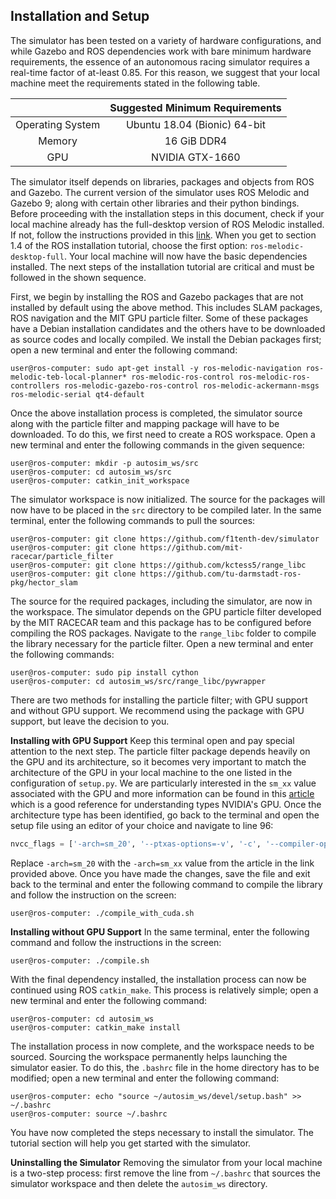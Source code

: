 ## Installation and Setup

The simulator has been tested on a variety of hardware configurations, and while Gazebo and ROS dependencies work with bare minimum hardware requirements, the essence of an autonomous racing simulator requires a real-time factor of at-least 0.85. For this reason, we suggest that your local machine meet the requirements stated in the following table.

|                  | Suggested Minimum Requirements |
|:----------------:|:------------------------------:|
| Operating System |  Ubuntu 18.04 (Bionic) 64-bit  |
|      Memory      |           16 GiB DDR4          |
|        GPU       |         NVIDIA GTX-1660        |

The simulator itself depends on libraries, packages and objects from ROS and Gazebo. The current version of the simulator uses ROS Melodic and Gazebo 9; along with certain other libraries and their python bindings. Before proceeding with the installation steps in this document, check if your local machine already has the full-desktop version of ROS Melodic installed. If not, follow the instructions provided in this [link](http://wiki.ros.org/melodic/Installation/Ubuntu). When you get to section 1.4 of the ROS installation tutorial, choose the first option: `ros-melodic-desktop-full`. Your local machine will now have the basic dependencies installed. The next steps of the installation tutorial are critical and must be followed in the shown sequence.

First, we begin by installing the ROS and Gazebo packages that are not installed by default using the above method. This includes SLAM packages, ROS navigation and the MIT GPU particle filter. Some of these packages have a Debian installation candidates and the others have to be downloaded as source codes and locally compiled. We install the Debian packages first; open a new terminal and enter the following command:

```console
user@ros-computer: sudo apt-get install -y ros-melodic-navigation ros-melodic-teb-local-planner* ros-melodic-ros-control ros-melodic-ros-controllers ros-melodic-gazebo-ros-control ros-melodic-ackermann-msgs ros-melodic-serial qt4-default
```

Once the above installation process is completed, the simulator source along with the particle filter and mapping package will have to be downloaded. To do this, we first need to create a ROS workspace. Open a new terminal and enter the following commands in the given sequence:

```console
user@ros-computer: mkdir -p autosim_ws/src
user@ros-computer: cd autosim_ws/src
user@ros-computer: catkin_init_workspace
```

The simulator workspace is now initialized. The source for the packages will now have to be placed in the `src` directory to be compiled later. In the same terminal, enter the following commands to pull the sources:

```console
user@ros-computer: git clone https://github.com/f1tenth-dev/simulator
user@ros-computer: git clone https://github.com/mit-racecar/particle_filter
user@ros-computer: git clone https://github.com/kctess5/range_libc
user@ros-computer: git clone https://github.com/tu-darmstadt-ros-pkg/hector_slam
```

The source for the required packages, including the simulator, are now in the workspace. The simulator depends on the GPU particle filter developed by the MIT RACECAR team and this package has to be configured before compiling the ROS packages. Navigate to the `range_libc` folder to compile the library necessary for the particle filter. Open a new terminal and enter the following commands:

```console
user@ros-computer: sudo pip install cython
user@ros-computer: cd autosim_ws/src/range_libc/pywrapper
```

There are two methods for installing the particle filter; with GPU support and without GPU support. We recommend using the package with GPU support, but leave the decision to you.

**Installing with GPU Support**
Keep this terminal open and pay special attention to the next step. The particle filter package depends heavily on the GPU and its architecture, so it becomes very important to match the architecture of the GPU in your local machine to the one listed in the configuration of `setup.py`. We are particularly interested in the `sm_xx` value associated with the GPU and more information can be found in this [article](https://arnon.dk/matching-sm-architectures-arch-and-gencode-for-various-nvidia-cards/) which is a good reference for understanding types NVIDIA's GPU. Once the architecture type has been identified, go back to the terminal and open the setup file using an editor of your choice and navigate to line 96:

```python
nvcc_flags = ['-arch=sm_20', '--ptxas-options=-v', '-c', '--compiler-options', "'-fPIC'", "-w","-std=c++11"]
```

Replace `-arch=sm_20` with the `-arch=sm_xx` value from the article in the link provided above. Once you have made the changes, save the file and exit back to the terminal and enter the following command to compile the library and follow the instruction on the screen:

```console
user@ros-computer: ./compile_with_cuda.sh
```

**Installing without GPU Support**
In the same terminal, enter the following command and follow the instructions in the screen:

```console
user@ros-computer: ./compile.sh
```

With the final dependency installed, the installation process can now be continued using ROS `catkin_make`. This process is relatively simple; open a new terminal and enter the following command:

```console
user@ros-computer: cd autosim_ws
user@ros-computer: catkin_make install
```

The installation process in now complete, and the workspace needs to be sourced. Sourcing the workspace permanently helps launching the simulator easier. To do this, the `.bashrc` file in the home directory has to be modified; open a new terminal and enter the following command:

```console
user@ros-computer: echo "source ~/autosim_ws/devel/setup.bash" >> ~/.bashrc
user@ros-computer: source ~/.bashrc
```

You have now completed the steps necessary to install the simulator. The tutorial section will help you get started with the simulator.

**Uninstalling the Simulator**
Removing the simulator from your local machine is a two-step process: first remove the line from `~/.bashrc` that sources the simulator workspace and then delete the `autosim_ws` directory.
